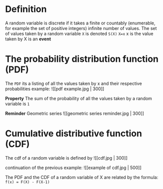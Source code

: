 # Definition
A random variable is discrete if it takes a finite or countably (enumerable, for example the set of positive integers) infinite number of values.
The set of values taken by a random variable `X` is denoted `S(X)`
`X=x` x is the value taken by X is an **event**

# The probability distribution function (PDF)
The `PDF` its a listing of all the values taken by x and their respective probabilities
example:
![[pdf example.jpg | 300]]

**Property**
The sum of the probability of all the values taken by a random variable is `1`

**Reminder**
Geometric series
![[geometric series reminder.jpg | 300]]

# Cumulative distributive function (CDF)
The cdf of a random variable is defined by
![[cdf.jpg | 300]]

continuation of the previous example:
![[example of cdf.jpg | 500]]

The PDF and the CDF of a random variable of X are related by the formula:
`f(x) = F(X) - F(X-1)`